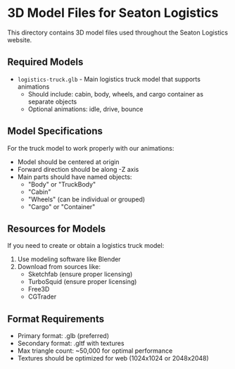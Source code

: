 # 3D Model Files for Seaton Logistics

This directory contains 3D model files used throughout the Seaton Logistics website.

## Required Models

- `logistics-truck.glb` - Main logistics truck model that supports animations
  - Should include: cabin, body, wheels, and cargo container as separate objects
  - Optional animations: idle, drive, bounce

## Model Specifications

For the truck model to work properly with our animations:
- Model should be centered at origin
- Forward direction should be along -Z axis
- Main parts should have named objects:
  - "Body" or "TruckBody"
  - "Cabin"
  - "Wheels" (can be individual or grouped)
  - "Cargo" or "Container"

## Resources for Models

If you need to create or obtain a logistics truck model:

1. Use modeling software like Blender
2. Download from sources like:
   - Sketchfab (ensure proper licensing)
   - TurboSquid (ensure proper licensing)
   - Free3D
   - CGTrader

## Format Requirements

- Primary format: .glb (preferred)
- Secondary format: .gltf with textures
- Max triangle count: ~50,000 for optimal performance
- Textures should be optimized for web (1024x1024 or 2048x2048)